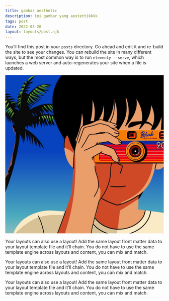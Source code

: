 ```yaml
---
title: gambar aesthetic
description: ini gambar yang aestettikkkk
tags: post
date: 2022-03-20
layout: layouts/post.njk
---
```


You’ll find this post in your `posts` directory. Go ahead and edit it and re-build the site to see your changes. You can rebuild the site in many different ways, but the most common way is to run `eleventy --serve`, which launches a web server and auto-regenerates your site when a file is updated.

![aa](/img/gb.jpg)

Your layouts can also use a layout! Add the same layout front matter data to your layout template file and it’ll chain. You do not have to use the same template engine across layouts and content, you can mix and match.

Your layouts can also use a layout! Add the same layout front matter data to your layout template file and it’ll chain. You do not have to use the same template engine across layouts and content, you can mix and match.

Your layouts can also use a layout! Add the same layout front matter data to your layout template file and it’ll chain. You do not have to use the same template engine across layouts and content, you can mix and match.